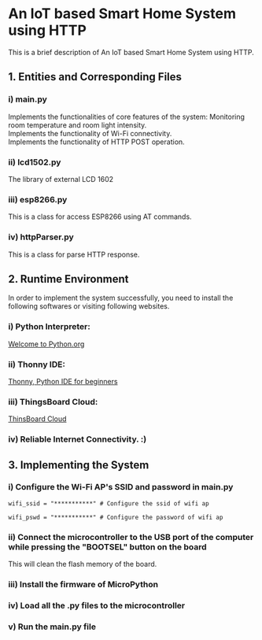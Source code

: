 # An IoT based Smart Home System using HTTP
This is a brief description of An IoT based Smart Home System using HTTP.
## 1. Entities and Corresponding Files

### i) main.py  
Implements the functionalities of core features of the system: Monitoring room temperature and room light intensity.  
Implements the functionality of Wi-Fi connectivity.  
Implements the functionality of HTTP POST operation.  

### ii) lcd1502.py  
The library of external LCD 1602

### iii) esp8266.py  
This is a class for access ESP8266 using AT commands.

### iv) httpParser.py  
This is a class for parse HTTP response.

## 2. Runtime Environment  
In order to implement the system successfully, you need to install the following softwares or visiting following websites.

### i) Python Interpreter: 

[Welcome to Python.org](https://python.org/)

### ii) Thonny IDE: 

[Thonny, Python IDE for beginners](https://thonny.org/)

### iii) ThingsBoard Cloud: 

[ThinsBoard Cloud](https://thingsboard.cloud/)

### iv) Reliable Internet Connectivity. :)

## 3. Implementing the System

### i) Configure the Wi-Fi AP's SSID and password in main.py

`wifi_ssid = "***********" # Configure the ssid of wifi ap`

`wifi_pswd = "***********" # Configure the password of wifi ap`  

### ii) Connect the microcontroller to the USB port of the computer while pressing the "BOOTSEL" button on the board

This will clean the flash memory of the board.  

### iii) Install the firmware of MicroPython  

### iv) Load all the .py files to the microcontroller  

### v) Run the main.py file
